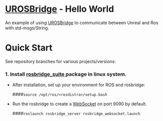 
# [UROSBridge](https://github.com/robcog-iai/UROSBridge) - Hello World

An example of using [UROSBridge](https://github.com/robcog-iai/UROSBridge) to communicate between Unreal and Ros with std-msgs/String. 

# Quick Start

See repository branches for various projects/versions:

### 1. Install [rosbridge_suite ](http://wiki.ros.org/rosbridge_suite) package in linux system.
* After installation, set up your environment for ROS and rosbridge:

   ####```source /opt/ros/<rosdistro>/setup.bash```
   
* Run the rosbridge to create a [WebSocket](https://www.websocket.org/) on port 9090 by default.

   ####```roslaunch rosbridge_server rosbridge_websocket.launch```

